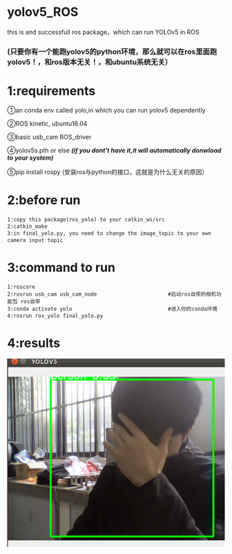 # yolov5_ROS
this is and successfull ros package，which can run YOLOv5 in ROS 
### (只要你有一个能跑yolov5的python环境，那么就可以在ros里面跑yolov5！，和ros版本无关！，和ubuntu系统无关）

# 1:requirements
①an conda env called yolo,in which you can run yolov5 dependently  

②ROS kinetic, ubuntu16.04  

③basic usb_cam ROS_driver  

④yolov5s.pth or else ***(if you dont't have it,it will automatically donwload to your system)***

⑤pip install rospy  (安装ros与python的接口，这就是为什么无关的原因）

# 2:before run
```
1:copy this package(ros_yolo) to your catkin_ws/src  
2:catkin_make  
3:in final_yolo.py, you need to change the image_topic to your own camera input topic  
```

# 3:command to run
```
1:roscore
2:rosrun usb_cam usb_cam_node                       #启动ros自带的相机功能包 ros自带
3:conda activate yolo                               #进入你的conda环境
4:rosrun ros_yolo final_yolo.py  
```
# 4:results
![yolo](./readme/yolo.png)


